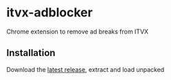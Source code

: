 # itvx-adblocker

Chrome extension to remove ad breaks from ITVX

## Installation

Download the [latest release](https://github.com/arthurjarvis02/itvx-adblocker/latest), extract and load unpacked
